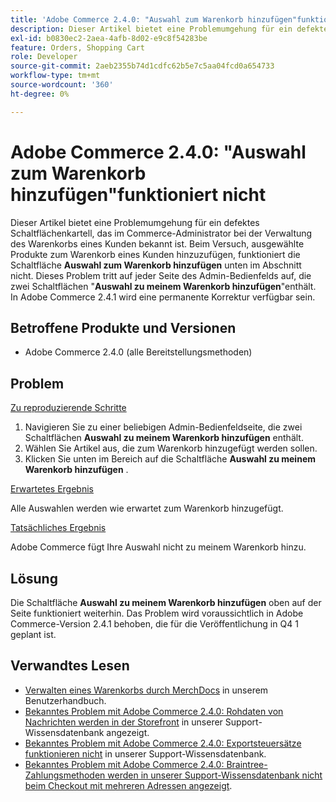 ```yaml
---
title: 'Adobe Commerce 2.4.0: "Auswahl zum Warenkorb hinzufügen"funktioniert nicht'
description: Dieser Artikel bietet eine Problemumgehung für ein defektes Schaltflächenkartell, das im Commerce-Administrator bei der Verwaltung des Warenkorbs eines Kunden bekannt ist. Beim Versuch, ausgewählte Produkte zum Warenkorb eines Kunden hinzuzufügen, funktioniert die Schaltfläche **Auswahl zu meinem Warenkorb hinzufügen** unten im Abschnitt nicht. Dieses Problem tritt auf jeder Seite des Admin-Bedienfelds auf, die zwei Schaltflächen **Auswahl zu meinem Warenkorb hinzufügen** enthält. In Adobe Commerce 2.4.1 wird eine permanente Korrektur verfügbar sein.
exl-id: b0830ec2-2aea-4afb-8d02-e9c8f54283be
feature: Orders, Shopping Cart
role: Developer
source-git-commit: 2aeb2355b74d1cdfc62b5e7c5aa04fcd0a654733
workflow-type: tm+mt
source-wordcount: '360'
ht-degree: 0%

---
```


# Adobe Commerce 2.4.0: &quot;Auswahl zum Warenkorb hinzufügen&quot;funktioniert nicht

Dieser Artikel bietet eine Problemumgehung für ein defektes Schaltflächenkartell, das im Commerce-Administrator bei der Verwaltung des Warenkorbs eines Kunden bekannt ist. Beim Versuch, ausgewählte Produkte zum Warenkorb eines Kunden hinzuzufügen, funktioniert die Schaltfläche **Auswahl zum Warenkorb hinzufügen** unten im Abschnitt nicht. Dieses Problem tritt auf jeder Seite des Admin-Bedienfelds auf, die zwei Schaltflächen &quot;**Auswahl zu meinem Warenkorb hinzufügen**&quot;enthält. In Adobe Commerce 2.4.1 wird eine permanente Korrektur verfügbar sein.

## Betroffene Produkte und Versionen

* Adobe Commerce 2.4.0 (alle Bereitstellungsmethoden)

## Problem

<u>Zu reproduzierende Schritte</u>

1. Navigieren Sie zu einer beliebigen Admin-Bedienfeldseite, die zwei Schaltflächen **Auswahl zu meinem Warenkorb hinzufügen** enthält.
1. Wählen Sie Artikel aus, die zum Warenkorb hinzugefügt werden sollen.
1. Klicken Sie unten im Bereich auf die Schaltfläche **Auswahl zu meinem Warenkorb hinzufügen** .

<u>Erwartetes Ergebnis</u>

Alle Auswahlen werden wie erwartet zum Warenkorb hinzugefügt.

<u>Tatsächliches Ergebnis</u>

Adobe Commerce fügt Ihre Auswahl nicht zu meinem Warenkorb hinzu.

## Lösung

Die Schaltfläche **Auswahl zu meinem Warenkorb hinzufügen** oben auf der Seite funktioniert weiterhin. Das Problem wird voraussichtlich in Adobe Commerce-Version 2.4.1 behoben, die für die Veröffentlichung in Q4 1 geplant ist.

## Verwandtes Lesen

* [Verwalten eines Warenkorbs durch MerchDocs](https://experienceleague.adobe.com/en/docs/commerce-admin/stores-sales/point-of-purchase/assist/shopping-assisted-cart-manage) in unserem Benutzerhandbuch.
* [Bekanntes Problem mit Adobe Commerce 2.4.0: Rohdaten von Nachrichten werden in der Storefront](/help/troubleshooting/storefront/magento-2-4-0-issue-storefront-raw-message-data-display.md) in unserer Support-Wissensdatenbank angezeigt.
* [Bekanntes Problem mit Adobe Commerce 2.4.0: Exportsteuersätze funktionieren nicht](/help/troubleshooting/miscellaneous/magento-2-4-0-known-issue-export-tax-rates-does-not-work.md) in unserer Support-Wissensdatenbank.
* [Bekanntes Problem mit Adobe Commerce 2.4.0: Braintree-Zahlungsmethoden werden in unserer Support-Wissensdatenbank nicht beim Checkout mit mehreren Adressen angezeigt](/help/troubleshooting/payments/magento-2-4-0-braintree-not-in-multiple-addresses-checkout.md).
